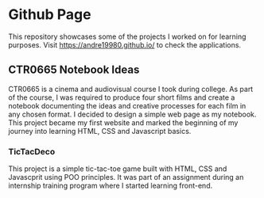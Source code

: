 # Github Page
This repository showcases some of the projects I worked on for learning purposes. Visit https://andre19980.github.io/ to check the applications.

## CTR0665 Notebook Ideas
CTR0665 is a cinema and audiovisual course I took during college. As part of the course, I was required to produce four short films and create a notebook documenting the ideas and creative processes for each film in any chosen format. I decided to design a simple web page as my notebook. This project became my first website and marked the beginning of my journey into learning HTML, CSS and Javascript basics.

### TicTacDeco
This project is a simple tic-tac-toe game built with HTML, CSS and Javascprit using POO principles. It was part of an assignment during an internship training program where I started learning front-end.
